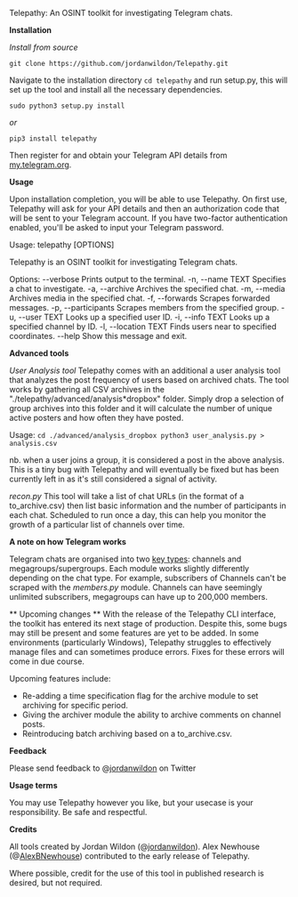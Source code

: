 Telepathy: An OSINT toolkit for investigating Telegram chats.


**Installation**

*Install from source*

``
git clone https://github.com/jordanwildon/Telepathy.git
``

Navigate to the installation directory ``cd telepathy`` and run setup.py, this will set up the tool and install all the necessary dependencies.

``
sudo python3 setup.py install
``

*or*

``
pip3 install telepathy
``

Then register for and obtain your Telegram API details from [my.telegram.org][1].

**Usage**

Upon installation completion, you will be able to use Telepathy. On first use, Telepathy will ask for your API details and then an authorization code that will be sent to your Telegram account. If you have two-factor authentication enabled, you'll be asked to input your Telegram password.



Usage: telepathy [OPTIONS]

  Telepathy is an OSINT toolkit for investigating
  Telegram chats.

Options:
  --verbose            Prints output to the
                       terminal.
  -n, --name TEXT      Specifies a chat to
                       investigate.
  -a, --archive        Archives the specified chat.
  -m, --media          Archives media in the
                       specified chat.
  -f, --forwards       Scrapes forwarded messages.
  -p, --participants   Scrapes members from the
                       specified group.
  -u, --user TEXT      Looks up a specified user
                       ID.
  -i, --info TEXT      Looks up a specified channel
                       by ID.
  -l, --location TEXT  Finds users near to
                       specified coordinates.
  --help               Show this message and exit.



**Advanced tools**

*User Analysis tool*
Telepathy comes with an additional a user analysis tool that analyzes the post frequency of users based on archived chats. The tool works by gathering all CSV archives in the "./telepathy/advanced/analysis*dropbox" folder. Simply drop a selection of group archives into this folder and it will calculate the number of unique active posters and how often they have posted.

Usage:
``
cd ./advanced/analysis_dropbox
python3 user_analysis.py > analysis.csv
``

nb. when a user joins a group, it is considered a post in the above analysis. This is a tiny bug with Telepathy and will eventually be fixed but has been currently left in as it's still considered a signal of activity.

*recon.py*
This tool will take a list of chat URLs (in the format of a to_archive.csv) then list basic information and the number of participants in each chat. Scheduled to run once a day, this can help you monitor the growth of a particular list of channels over time.


**A note on how Telegram works**

Telegram chats are organised into two [key types][2]: channels and megagroups/supergroups. Each module works slightly differently depending on the chat type. For example, subscribers of Channels can't be scraped with the *members.py* module. Channels can have seemingly unlimited subscribers, megagroups can have up to 200,000 members.

** Upcoming changes **
With the release of the Telepathy CLI interface, the toolkit has entered its next stage of production. Despite this, some bugs may still be present and some features are yet to be added. In some environments (particularly Windows), Telepathy struggles to effectively manage files and can sometimes produce errors. Fixes for these errors will come in due course.

Upcoming features include:
  - Re-adding a time specification flag for the archive module to set archiving for specific period.
  - Giving the archiver module the ability to archive comments on channel posts.
  - Reintroducing batch archiving based on a to_archive.csv.

**Feedback**

Please send feedback to @[jordanwildon][3] on Twitter

**Usage terms**

You may use Telepathy however you like, but your usecase is your responsibility. Be safe and respectful.

**Credits**

All tools created by Jordan Wildon (@[jordanwildon][3]). Alex Newhouse (@[AlexBNewhouse][4]) contributed to the early release of Telepathy.

Where possible, credit for the use of this tool in published research is desired, but not required.

[1]: <https://my.telegram.org/auth?to=apps> "Telegram API"
[2]: <https://core.telegram.org/api/channel> "Telegram chat types"
[3]: <https://www.twitter.com/jordanwildon> "@jordanwildon"
[4]: <https://www.twitter.com/AlexBNewhouse> "@AlexBNewhouse"
